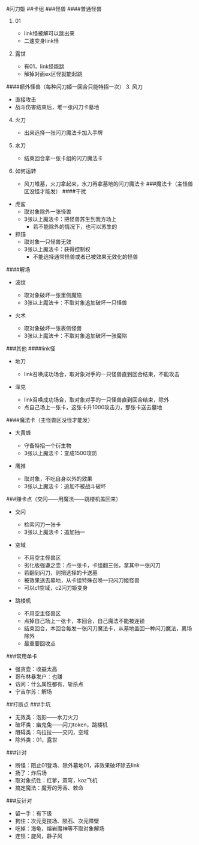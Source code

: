 #闪刀姬
##卡组
###怪兽
####普通怪兽
1. 01
   - link怪被解可以跳出来
   - 二速变身link怪

2. 露世
   - 有01，link怪能跳
   - 解掉对面ex区怪就能起跳

####额外怪兽（每种闪刀姬一回合只能特招一次）
3. 风刀
   - 直接攻击
   - 战斗伤害结束后，堆一张闪刀卡墓地

4. 火刀
   - 出来选择一张闪刀魔法卡加入手牌

5. 水刀
   - 结束回合拿一张卡组的闪刀魔法卡

6. 如何运转
   - 风刀堆墓，火刀拿起来，水刀再拿墓地的闪刀魔法卡
###魔法卡（主怪兽区没怪才能发）
####干扰
- 虎鲨
  - 取对象除外一张怪兽
  - 3张以上魔法卡：把怪兽苏生到我方场上
    - 若不能除外的情况下，也可以苏生的 
- 抓锚
  - 取对象一只怪兽无效
  - 3张以上魔法卡：获得控制权
    - 不能选择通常怪兽或者已被效果无效化的怪兽

####解场
- 波纹
  - 取对象破坏一张里侧魔陷
  - 3张以上魔法卡：不取对象追加破坏一只怪兽

- 火术
  - 取对象破坏一张表侧怪兽
  - 3张以上魔法卡：不取对象追加破坏一张魔陷

###其他
####link怪
- 地刀
  - link召唤成功场合，取对象对手的一只怪兽直到回合结束，不能攻击

- 泽克
  - link召唤成功场合，取对象对手的一只怪兽直到回合结束，除外
  - 点自己场上一张卡，这张卡升1000攻击力，那张卡送去墓地

####魔法卡（主怪兽区没怪才能发）
- 大黄蜂
  - 守备特招一个衍生物
  - 3张以上魔法卡：变成1500攻防

- 鹰推
  - 取对象，不吃自身以外的效果
  - 3张以上魔法卡：追加不被战斗破坏

###赚卡点（交闪——用魔法——跳楼机盖回来）
- 交闪
  - 检索闪刀一张卡
  - 3张以上魔法卡：追加抽一

- 空域
  - 不用空主怪兽区
  - 劣化版强谦之壶：点一张卡，卡组翻三张，拿其中一张闪刀
  - 若翻到闪刀，则把选择的卡送墓
  - 被效果送去墓地，从卡组特殊召唤一只闪刀姬怪兽
  - 可以c1空域，c2闪刀姬变身

- 跳楼机
  -  不用空主怪兽区
  -  点掉自己场上一张卡，本回合，自己魔法不能被连锁
  -  结束回合，本回合每发一张闪刀魔法卡，从墓地盖回一种闪刀魔法，离场除外
  -  最重要回收点

###常用单卡
- 强贪壶：收益太高
- 哥布林暴发户：也赚
- 访问：什么属性都有，斩杀点
- 宁吉尔苏：解场

##打断点
###手坑
- 无效类：泡影——水刀火刀
- 破坏类：幽鬼兔——闪刀token，跳楼机
- 阻碍类：乌拉拉——交闪，空域
- 除外类：01，露世

###针对
- 断怪：阻止01登场、除外墓地01，非效果破坏除去link
- 扬了：炸后场
- 取对象抗性：红爹，双穹，koz飞机
- 搞定魔法：魔芳的芳香、敕命

###反针对
- 留一手：有下级
- 狗住：次元竞技场、陨石、次元障壁
- 吃掉：海龟，熔岩魔神等不取对象解场
- 连锁：旋风，静子风